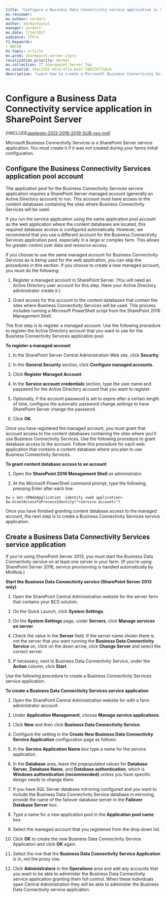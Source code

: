 ```yaml
---
title: "Configure a Business Data Connectivity service application in SharePoint Server"
ms.reviewer: 
ms.author: serdars
author: SerdarSoysal
manager: serdars
ms.date: 7/14/2017
audience: ITPro
f1.keywords:
- NOCSH
ms.topic: article
ms.prod: sharepoint-server-itpro
localization_priority: Normal
ms.collection: IT_Sharepoint_Server_Top
ms.assetid: 41ec2552-43cd-471a-ba22-1962297758c0
description: "Learn how to create a Microsoft Business Connectivity Services service application in SharePoint Server."
---
```


# Configure a Business Data Connectivity service application in SharePoint Server

[!INCLUDE[appliesto-2013-2016-2019-SUB-xxx-md](../includes/appliesto-2013-2016-2019-SUB-xxx-md.md)]
  
Microsoft Business Connectivity Services is a SharePoint Server service application. You must create it if it was not created during your farms initial configuration.
  
## Configure the Business Connectivity Services application pool account
<a name="section1"> </a>

The application pool for the Business Connectivity Services service application requires a SharePoint Server managed account (generally an Active Directory account) to run. This account must have access to the content databases containing the sites where Business Connectivity Services will be used.
  
If you run the service application using the same application pool account as the web application where the content databases are located, this required database access is configured automatically. However, we recommend that you use a different account for the Business Connectivity Services application pool, especially in a large or complex farm. This allows for greater control over data and resource access.
  
If you choose to use the same managed account for Business Connectivity Services as is being used for the web application, you can skip the procedures in this section. If you choose to create a new managed account, you must do the following:
  
1. Register a managed account in SharePoint Server. (You will need an Active Directory user account for this step. Have your Active Directory administrator create it.)
    
2. Grant access for this account to the content databases that contain the sites where Business Connectivity Services will be used. This process includes running a Microsoft PowerShell script from the SharePoint 2016 Management Shell.
    
The first step is to register a managed account. Use the following procedure to register the Active Directory account that you want to use for the Business Connectivity Services application pool.
  
 **To register a managed account**
  
1. In the SharePoint Server Central Administration Web site, click **Security**.
    
2. In the **General Security** section, click **Configure managed accounts**.
    
3. Click **Register Managed Account**.
    
4. In the **Service account credentials** section, type the user name and password for the Active Directory account that you want to register. 
    
5. Optionally, if the account password is set to expire after a certain length of time, configure the automatic password change settings to have SharePoint Server change the password.
    
6. Click **OK**.
    
Once you have registered the managed account, you must grant that account access to the content databases containing the sites where you'll use Business Connectivity Services. Use the following procedure to grant database access to the account. Follow this procedure for each web application that contains a content database where you plan to use Business Connectivity Services.
  
 **To grant content database access to an account**
  
1. Open the **SharePoint 2016 Management Shell** as administrator. 
    
2. At the Microsoft PowerShell command prompt, type the following, pressing Enter after each line:
    
  ```
  $w = Get-SPWebApplication -identity <web application>
  $w.GrantAccessToProcessIdentity("<service account>")
  ```

Once you have finished granting content database access to the managed account, the next step is to create a Business Connectivity Services service application.
  
## Create a Business Data Connectivity Services service application
<a name="section1"> </a>

If you're using SharePoint Server 2013, you must start the Business Data Connectivity service on at least one server in your farm. (If you're using SharePoint Server 2016, service provisioning is handled automatically by MinRole.)
  
 **Start the Business Data Connectivity service (SharePoint Server 2013 only)**
  
1. Open the SharePoint Central Administration website for the server farm that contains your BCS solution.
    
2. On the Quick Launch, click **System Settings**. 
    
3. On the **System Settings** page, under **Servers**, click **Manage services on server**.
    
4. Check the value in the **Server** field. If the server name shown there is not the server that you want running the **Business Data Connectivity Service** on, click on the down arrow, click **Change Server** and select the correct server. 
    
5. If necessary, next to Business Data Connectivity Service, under the **Action** column, click **Start**.
    
Use the following procedure to create a Business Connectivity Services service application.
  
 **To create a Business Data Connectivity Services service application**
  
1. Open the SharePoint Central Administration website for with a farm administrator account.
    
2. Under **Application Management**, choose **Manage service applications**.
    
3. Click **New** and then click **Business Data Connectivity Service**.
    
4. Configure the setting in the **Create New Business Data Connectivity Service Application** configuration page as follows: 
    
1. In the **Service Application Name** box type a name for the service application. 
    
2. In the **Database** area, leave the prepopulated values for **Database Server**, **Database Name**, and **Database authentication**, which is **Windows authentication (recommended)** unless you have specific design needs to change them. 
    
3. If you have SQL Server database mirroring configured and you want to include the Business Data Connectivity Service database in mirroring, provide the name of the failover database server in the **Failover Database Server** box. 
    
4. Type a name for a new application pool in the **Application pool name** box. 
    
5. Select the managed account that you registered from the drop down list.
    
5. Click **OK** to create the new Business Data Connectivity Service Application and click **OK** again. 
    
6. Select the row that the **Business Data Connectivity Service Application** is in, not the proxy row. 
    
7. Click **Administrators** in the **Operations** area and add any accounts that you want to be able to administer the Business Data Connectivity service application granting them full control. When these individuals open Central Administration they will be able to administer the Business Data Connectivity service application. 
    

